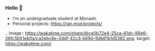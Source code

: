 ### Hello 👋 

- I'm an undergraduate student at Monash. 
- Personal projects: https://ran.moe/projects/ 

.. image:: https://wakatime.com/share/@ce0b72e4-25ca-41dc-99e6-26fc5b51eb0a/ca2ebc8e-2ddf-42c3-b69d-9db61b1d5382.png
    :target: https://wakatime.com/
